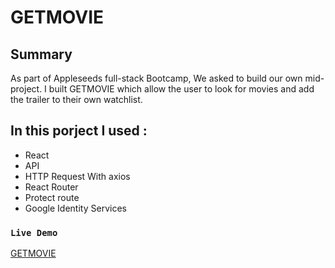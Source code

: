 # GETMOVIE 

## Summary

As part of Appleseeds full-stack Bootcamp, We asked to build our own mid-project.
I built GETMOVIE which allow the user to look for movies and add the trailer to their own watchlist.
 
## In this porject I used :

 * React 
 * API 
 * HTTP Request With axios
 * React Router
 * Protect route
 * Google Identity Services

### `Live Demo`
[GETMOVIE]([https://github.com/user/repo/blob/branch/other_file.md](https://movie-app-yanir.netlify.app/))
